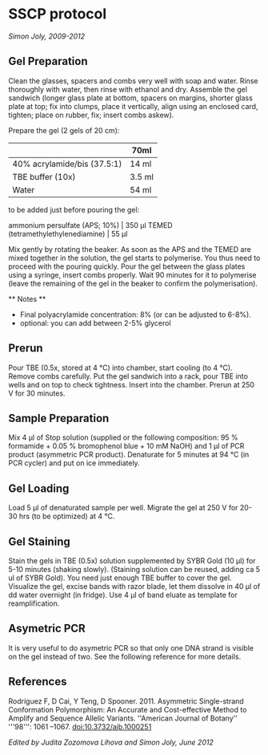 SSCP protocol
=============

*Simon Joly, 2009-2012*

Gel Preparation
---------------

Clean the glasses, spacers and combs very well with soap and water. Rinse thoroughly with water, then rinse with ethanol and dry. Assemble the gel sandwich (longer glass plate at bottom, spacers on margins, shorter glass plate at top; fix into clumps, place it vertically, align using an enclosed card, tighten; place on rubber, fix; insert combs askew).

Prepare the gel (2 gels of 20 cm):

|   | 70ml |
| - | ---- |
| 40% acrylamide/bis (37.5:1) | 14 ml |
| TBE buffer (10x) | 3.5 ml |
| Water | 54 ml |

to be added just before pouring the gel:

ammonium persulfate (APS; 10%) | 350 μl
TEMED (tetramethylethylenediamine) | 55 μl

Mix gently by rotating the beaker. As soon as the APS and the TEMED are mixed together in the solution, the gel starts to polymerise. You thus need to proceed with the pouring quickly. Pour the gel between the glass plates using a syringe, insert combs properly. Wait 90 minutes for it to polymerise (leave the remaining of the gel in the beaker to confirm the polymerisation).

** Notes **

* Final polyacrylamide concentration: 8% (or can be adjusted to 6-8%).
* optional: you can add between 2-5% glycerol

## Prerun

Pour TBE (0.5x, stored at 4 °C) into chamber, start cooling (to 4 °C).  Remove combs carefully. Put the gel sandwich into a rack, pour TBE into wells and on top to check tightness. Insert into the chamber.  Prerun at 250 V for 30 minutes.

## Sample Preparation

Mix 4 μl of Stop solution (supplied or the following composition: 95 % formamide + 0.05 % bromophenol blue + 10 mM NaOH) and 1 μl of PCR product (asymmetric PCR product). Denaturate for 5 minutes at 94 °C (in PCR cycler) and put on ice immediately.

## Gel Loading

Load 5 μl of denaturated sample per well. Migrate the gel at 250 V for 20-30 hrs (to be optimized) at 4 °C.

## Gel Staining

Stain the gels in TBE (0.5x) solution supplemented by SYBR Gold (10 μl) for 5-10 minutes (shaking slowly).  (Staining solution can be reused, adding ca 5 ul of SYBR Gold). You need just enough TBE buffer to cover the gel. Visualize the gel, excise bands with razor blade, let them dissolve in 40 μl of dd water overnight (in fridge). Use 4 μl of band eluate as template for reamplification.

## Asymetric PCR

It is very useful to do asymetric PCR so that only one DNA strand is visible on the gel instead of two. See the following reference for more details.

## References

Rodríguez F, D Cai, Y Teng, D Spooner. 2011. Asymmetric Single-strand Conformation Polymorphism: An Accurate and Cost-effective Method to Amplify and Sequence Allelic Variants. ''American Journal of Botany'' '''98''': 1061 –1067. [doi:10.3732/ajb.1000251](http://dx.doi.org/10.3732/ajb.1000251)

*Edited by Judita Zozomova Lihova and Simon Joly, June 2012*
